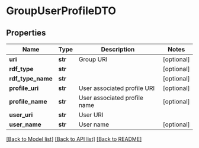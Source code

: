 # GroupUserProfileDTO

## Properties
Name | Type | Description | Notes
------------ | ------------- | ------------- | -------------
**uri** | **str** | Group URI | [optional] 
**rdf_type** | **str** |  | [optional] 
**rdf_type_name** | **str** |  | [optional] 
**profile_uri** | **str** | User associated profile URI | [optional] 
**profile_name** | **str** | User associated profile name | [optional] 
**user_uri** | **str** | User URI | 
**user_name** | **str** | User name | [optional] 

[[Back to Model list]](../README.md#documentation-for-models) [[Back to API list]](../README.md#documentation-for-api-endpoints) [[Back to README]](../README.md)


